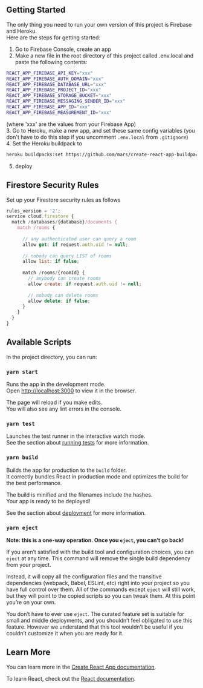 ## Getting Started

The only thing you need to run your own version of this project is Firebase and Heroku.  
Here are the steps for getting started:  
1. Go to Firebase Console, create an app
2. Make a new file in the root directory of this project called .env.local and paste the following contents:
```bash
REACT_APP_FIREBASE_API_KEY="xxx"
REACT_APP_FIREBASE_AUTH_DOMAIN="xxx"
REACT_APP_FIREBASE_DATABASE_URL="xxx"
REACT_APP_FIREBASE_PROJECT_ID="xxx"
REACT_APP_FIREBASE_STORAGE_BUCKET="xxx"
REACT_APP_FIREBASE_MESSAGING_SENDER_ID="xxx"
REACT_APP_FIREBASE_APP_ID="xxx"
REACT_APP_FIREBASE_MEASUREMENT_ID="xxx"
```
(where 'xxx' are the values from your Firebase App)  
3. Go to Heroku, make a new app, and set these same config variables (you don't have to do this step if you uncomment `.env.local` from `.gitignore`)  
4. Set the Heroku buildpack to
```bash
heroku buildpacks:set https://github.com/mars/create-react-app-buildpack.git
```
5. deploy  
  
## Firestore Security Rules  
  
Set up your Firestore security rules as follows  
```js
rules_version = '2';
service cloud.firestore {
  match /databases/{database}/documents {
    match /rooms {
    
      // any authenticated user can query a room
      allow get: if request.auth.uid != null;
      
      // nobody can query LIST of rooms
      allow list: if false;
      
      match /rooms/{roomId} {
      	// anybody can create rooms
      	allow create: if request.auth.uid != null;
      
      	// nobody can delete rooms
      	allow delete: if false;
      }
    }
  }
}
```  
  
## Available Scripts
  
In the project directory, you can run:

### `yarn start`

Runs the app in the development mode.<br />
Open [http://localhost:3000](http://localhost:3000) to view it in the browser.

The page will reload if you make edits.<br />
You will also see any lint errors in the console.

### `yarn test`

Launches the test runner in the interactive watch mode.<br />
See the section about [running tests](https://facebook.github.io/create-react-app/docs/running-tests) for more information.

### `yarn build`

Builds the app for production to the `build` folder.<br />
It correctly bundles React in production mode and optimizes the build for the best performance.

The build is minified and the filenames include the hashes.<br />
Your app is ready to be deployed!

See the section about [deployment](https://facebook.github.io/create-react-app/docs/deployment) for more information.

### `yarn eject`

**Note: this is a one-way operation. Once you `eject`, you can’t go back!**

If you aren’t satisfied with the build tool and configuration choices, you can `eject` at any time. This command will remove the single build dependency from your project.

Instead, it will copy all the configuration files and the transitive dependencies (webpack, Babel, ESLint, etc) right into your project so you have full control over them. All of the commands except `eject` will still work, but they will point to the copied scripts so you can tweak them. At this point you’re on your own.

You don’t have to ever use `eject`. The curated feature set is suitable for small and middle deployments, and you shouldn’t feel obligated to use this feature. However we understand that this tool wouldn’t be useful if you couldn’t customize it when you are ready for it.

## Learn More

You can learn more in the [Create React App documentation](https://facebook.github.io/create-react-app/docs/getting-started).

To learn React, check out the [React documentation](https://reactjs.org/).
